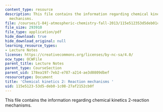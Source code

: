 ```yaml
---
content_type: resource
description: This file contains the information regarding chemical kinetics 2-reaction
  mechanisms.
file: /courses/1-84j-atmospheric-chemistry-fall-2013/115e512353d5deb01c0827af2152cb0f_MIT1_84JF13_Lec3_kinetics2.pdf
file_size: 293910
file_type: application/pdf
hide_download: true
hide_download_original: null
learning_resource_types:
- Lecture Notes
license: https://creativecommons.org/licenses/by-nc-sa/4.0/
ocw_type: OCWFile
parent_title: Lecture Notes
parent_type: CourseSection
parent_uid: 178ea197-7eb2-e787-a214-ae3d0809dbef
resourcetype: Document
title: 'Chemical kinetics 2: Reaction mechanisms '
uid: 115e5123-53d5-deb0-1c08-27af2152cb0f
---
```

This file contains the information regarding chemical kinetics 2-reaction mechanisms.
